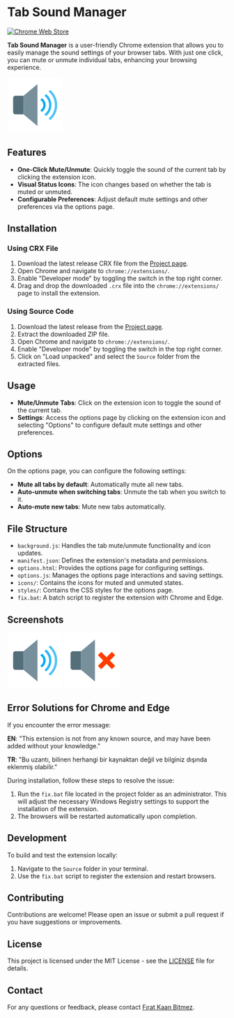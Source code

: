 # Tab Sound Manager

[![Chrome Web Store](https://img.shields.io/badge/Chrome%20Web%20Store-Tab%20Sound%20Manager-brightgreen?style=for-the-badge&logo=google-chrome)](https://chrome.google.com/webstore)

**Tab Sound Manager** is a user-friendly Chrome extension that allows you to easily manage the sound settings of your browser tabs. With just one click, you can mute or unmute individual tabs, enhancing your browsing experience.

![Extension Icon](https://raw.githubusercontent.com/firatkaanbitmez/Tab-sound-manager-extension/main/Source/icons/icon_unmuted128.png)

## Features

- **One-Click Mute/Unmute**: Quickly toggle the sound of the current tab by clicking the extension icon.
- **Visual Status Icons**: The icon changes based on whether the tab is muted or unmuted.
- **Configurable Preferences**: Adjust default mute settings and other preferences via the options page.

## Installation

### Using CRX File

1. Download the latest release CRX file from the [Project page](https://github.com/firatkaanbitmez/Tab-sound-manager-extension).
2. Open Chrome and navigate to `chrome://extensions/`.
3. Enable "Developer mode" by toggling the switch in the top right corner.
4. Drag and drop the downloaded `.crx` file into the `chrome://extensions/` page to install the extension.

### Using Source Code

1. Download the latest release from the [Project page](https://github.com/firatkaanbitmez/Tab-sound-manager-extension).
2. Extract the downloaded ZIP file.
3. Open Chrome and navigate to `chrome://extensions/`.
4. Enable "Developer mode" by toggling the switch in the top right corner.
5. Click on "Load unpacked" and select the `Source` folder from the extracted files.

## Usage

- **Mute/Unmute Tabs**: Click on the extension icon to toggle the sound of the current tab.
- **Settings**: Access the options page by clicking on the extension icon and selecting "Options" to configure default mute settings and other preferences.

## Options

On the options page, you can configure the following settings:

- **Mute all tabs by default**: Automatically mute all new tabs.
- **Auto-unmute when switching tabs**: Unmute the tab when you switch to it.
- **Auto-mute new tabs**: Mute new tabs automatically.

## File Structure

- `background.js`: Handles the tab mute/unmute functionality and icon updates.
- `manifest.json`: Defines the extension's metadata and permissions.
- `options.html`: Provides the options page for configuring settings.
- `options.js`: Manages the options page interactions and saving settings.
- `icons/`: Contains the icons for muted and unmuted states.
- `styles/`: Contains the CSS styles for the options page.
- `fix.bat`: A batch script to register the extension with Chrome and Edge.

## Screenshots

![Unmuted Icon](https://raw.githubusercontent.com/firatkaanbitmez/Tab-sound-manager-extension/main/Source/icons/icon_unmuted128.png)
![Muted Icon](https://raw.githubusercontent.com/firatkaanbitmez/Tab-sound-manager-extension/main/Source/icons/icon_muted128.png)

## Error Solutions for Chrome and Edge

If you encounter the error message:

**EN**: "This extension is not from any known source, and may have been added without your knowledge."

**TR**: "Bu uzantı, bilinen herhangi bir kaynaktan değil ve bilginiz dışında eklenmiş olabilir."

During installation, follow these steps to resolve the issue:

1. Run the `fix.bat` file located in the project folder as an administrator. This will adjust the necessary Windows Registry settings to support the installation of the extension.
2. The browsers will be restarted automatically upon completion.

## Development

To build and test the extension locally:

1. Navigate to the `Source` folder in your terminal.
2. Use the `fix.bat` script to register the extension and restart browsers.

## Contributing

Contributions are welcome! Please open an issue or submit a pull request if you have suggestions or improvements.

## License

This project is licensed under the MIT License - see the [LICENSE](LICENSE) file for details.

## Contact

For any questions or feedback, please contact [Fırat Kaan Bitmez](mailto:firatbitmez@gmail.com).
